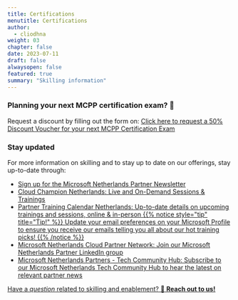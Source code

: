 ```yaml
---
title: Certifications
menutitle: Certifications
author: 
  - cliodhna
weight: 03
chapter: false
date: 2023-07-11
draft: false
alwaysopen: false
featured: true
summary: "Skilling information"
---
```

### Planning your next MCPP certification exam? 📖 
Request a discount by filling out the form on: [Click here to request a 50% Discount Voucher for your next MCPP Certification Exam](https://forms.office.com/r/LhNh2MYZJ6)

### Stay updated
For more information on skilling and to stay up to date on our offerings, stay up-to-date through:

- [<u>Sign up for the Microsoft Netherlands Partner Newsletter<u>](https://customervoice.microsoft.com/Pages/ResponsePage.aspx?id=v4j5cvGGr0GRqy180BHbR5mDe-EgqD9NhKDZeWk89JNUOUtNNVdFNk9PQVRNWkdSUTFCMUdRWEFZWiQlQCN0PWcu&vt=72f988bf-86f1-41af-91ab-2d7cd011db47_37d90ec6-851a-4daf-bd33-576f6a33b812_Hash7_Zf6MWvb40l0ajydiexNN6kQNapiBfOKkz85oRmUYBOo%3d&lang=nl-NL) 
- [<u>Cloud Champion Netherlands<u>](https://ingram.cloudchampion.nl/welkom/): Live and On-Demand Sessions & Trainings
- [<u>Partner Training Calendar Netherlands<u>](https://www.microsoft.com/nl-nl/partner-training/default.aspx): Up-to-date details on upcoming trainings and sessions, online & in-person
{{% notice style="tip" title="Tip!" %}}
Update your email preferences on your Microsoft Profile to ensure you receive our emails telling you all about our hot training picks!
{{% /notice %}}
- [<u>Microsoft Netherlands Cloud Partner Network<u>](https://www.linkedin.com/groups/3243353/): Join our Microsoft Netherlands Partner LinkedIn group
- [<u>Microsoft Netherlands Partners - Tech Community Hub<u>](https://techcommunity.microsoft.com/t5/netherlands-partners/ct-p/Netherlands): Subscribe to our Microsoft Netherlands Tech Community Hub to hear the latest on relevant partner news 

Have a _question_ related to skilling and enablement? 🤔 [**Reach out to us!**](mailto:v-cliodhnam@microsoft.com)